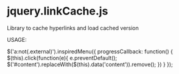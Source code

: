 jquery.linkCache.js
===================

Library to cache hyperlinks and load cached version

USAGE:

$('a:not(.external)').inspiredMenu({
	progressCallback: function() {
	  $(this).click(function(e){
	    e.preventDefault();
      $('#content').replaceWith($(this).data('content')).remove();
	  })
	}
});
